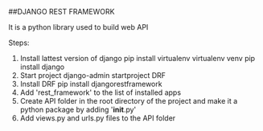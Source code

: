 ##DJANGO REST FRAMEWORK

It is a python library used to build web API

Steps:
1. Install lattest version of django
    pip install virtualenv
    virtualenv venv
    pip install django
2. Start project
    django-admin startproject DRF
3. Install DRF 
    pip install djangorestframework
4. Add 'rest_framework' to the list of installed apps
5. Create API folder in the root directory of the project and make it a python package by adding '__init__.py'
6. Add views.py and urls.py files to the API folder
